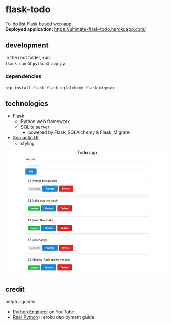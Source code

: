 # flask-todo
To-do list Flask based web app.  
<strong>Deployed application:</strong> https://ultimate-flask-todo.herokuapp.com/

## development
in the root folder, run  
`flask run` or `python3 app.py`

### dependencies
`pip install flask flask_sqlalchemy flask_migrate`  

## technologies
* [Flask](https://flask.palletsprojects.com/en/2.0.x/_)
    * Python web framework
    * SQLite server
        * powered by Flask_SQLAlchemy & Flask_Migrate
* [Semantic UI](https://semantic-ui.com/)
    * styling

![app screenshot](https://raw.githubusercontent.com/coryjquirk/flask-todo/main/screenshot.PNG)

## credit
helpful guides:  
* [Python Engineer](https://www.youtube.com/watch?v=yKHJsLUENl0) on YouTube  
* [Real Python](https://realpython.com/flask-by-example-part-1-project-setup/) Heroku deployment guide
